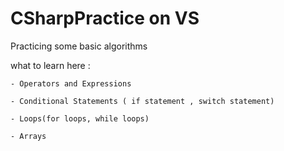 # CSharpPractice on VS


Practicing some basic algorithms

what to learn here :

    - Operators and Expressions

    - Conditional Statements ( if statement , switch statement)

    - Loops(for loops, while loops)

    - Arrays
